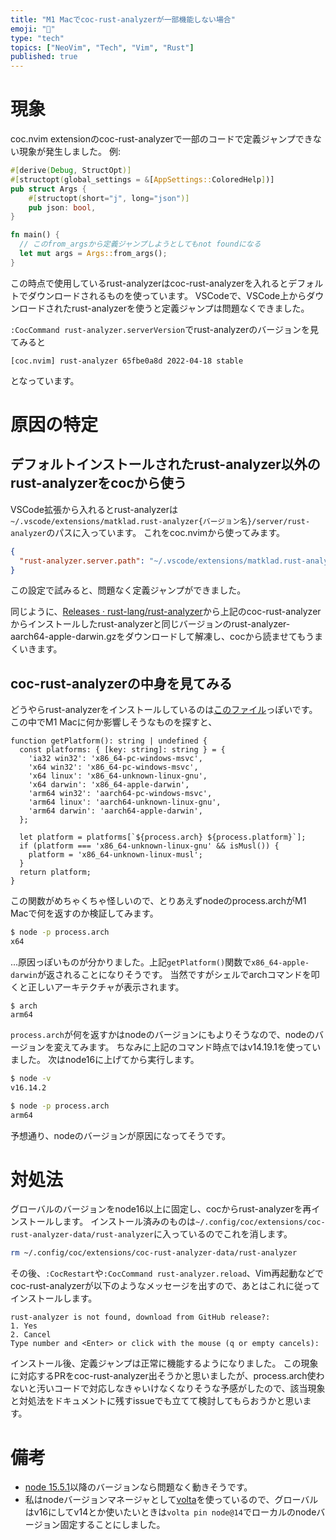 ```yaml
---
title: "M1 Macでcoc-rust-analyzerが一部機能しない場合"
emoji: "🐡"
type: "tech"
topics: ["NeoVim", "Tech", "Vim", "Rust"]
published: true
---
```

# 現象
coc.nvim extensionのcoc-rust-analyzerで一部のコードで定義ジャンプできない現象が発生しました。
例:
```rust
#[derive(Debug, StructOpt)]
#[structopt(global_settings = &[AppSettings::ColoredHelp])]
pub struct Args {
    #[structopt(short="j", long="json")]
    pub json: bool,
}

fn main() {
  // このfrom_argsから定義ジャンプしようとしてもnot foundになる
  let mut args = Args::from_args();
}
```
この時点で使用しているrust-analyzerはcoc-rust-analyzerを入れるとデフォルトでダウンロードされるものを使っています。
VSCodeで、VSCode上からダウンロードされたrust-analyzerを使うと定義ジャンプは問題なくできました。

`:CocCommand rust-analyzer.serverVersion`でrust-analyzerのバージョンを見てみると
```
[coc.nvim] rust-analyzer 65fbe0a8d 2022-04-18 stable
```
となっています。

# 原因の特定
## デフォルトインストールされたrust-analyzer以外のrust-analyzerをcocから使う
VSCode拡張から入れるとrust-analyzerは`~/.vscode/extensions/matklad.rust-analyzer{バージョン名}/server/rust-analyzer`のパスに入っています。
これをcoc.nvimから使ってみます。

```json:coc-settings.json
{
  "rust-analyzer.server.path": "~/.vscode/extensions/matklad.rust-analyzer-0.2.1022-darwin-arm64/server/rust-analyzer"
}
```
この設定で試みると、問題なく定義ジャンプができました。

同じように、[Releases · rust-lang/rust-analyzer](https://github.com/rust-lang/rust-analyzer/releases)から上記のcoc-rust-analyzerからインストールしたrust-analyzerと同じバージョンのrust-analyzer-aarch64-apple-darwin.gzをダウンロードして解凍し、cocから読ませてもうまくいきます。

## coc-rust-analyzerの中身を見てみる
どうやらrust-analyzerをインストールしているのは[このファイル](https://github.com/fannheyward/coc-rust-analyzer/blob/master/src/downloader.ts)っぽいです。
この中でM1 Macに何か影響しそうなものを探すと、
```ts: downloader.ts
function getPlatform(): string | undefined {
  const platforms: { [key: string]: string } = {
    'ia32 win32': 'x86_64-pc-windows-msvc',
    'x64 win32': 'x86_64-pc-windows-msvc',
    'x64 linux': 'x86_64-unknown-linux-gnu',
    'x64 darwin': 'x86_64-apple-darwin',
    'arm64 win32': 'aarch64-pc-windows-msvc',
    'arm64 linux': 'aarch64-unknown-linux-gnu',
    'arm64 darwin': 'aarch64-apple-darwin',
  };

  let platform = platforms[`${process.arch} ${process.platform}`];
  if (platform === 'x86_64-unknown-linux-gnu' && isMusl()) {
    platform = 'x86_64-unknown-linux-musl';
  }
  return platform;
}
```
この関数がめちゃくちゃ怪しいので、とりあえずnodeのprocess.archがM1 Macで何を返すのか検証してみます。

```sh
$ node -p process.arch
x64
```
...原因っぽいものが分かりました。上記`getPlatform()`関数で`x86_64-apple-darwin`が返されることになりそうです。
当然ですがシェルでarchコマンドを叩くと正しいアーキテクチャが表示されます。
```
$ arch
arm64
```
`process.arch`が何を返すかはnodeのバージョンにもよりそうなので、nodeのバージョンを変えてみます。
ちなみに上記のコマンド時点ではv14.19.1を使っていました。
次はnode16に上げてから実行します。

```sh
$ node -v
v16.14.2

$ node -p process.arch
arm64
```
予想通り、nodeのバージョンが原因になってそうです。

# 対処法
グローバルのバージョンをnode16以上に固定し、cocからrust-analyzerを再インストールします。
インストール済みのものは`~/.config/coc/extensions/coc-rust-analyzer-data/rust-analyzer`に入っているのでこれを消します。
```sh
rm ~/.config/coc/extensions/coc-rust-analyzer-data/rust-analyzer
```
その後、`:CocRestart`や`:CocCommand rust-analyzer.reload`、Vim再起動などでcoc-rust-analyzerが以下のようなメッセージを出すので、あとはこれに従ってインストールします。
```
rust-analyzer is not found, download from GitHub release?:
1. Yes
2. Cancel
Type number and <Enter> or click with the mouse (q or empty cancels):
```
インストール後、定義ジャンプは正常に機能するようになりました。
この現象に対応するPRをcoc-rust-analyzer出そうかと思いましたが、process.arch使わないと汚いコードで対応しなきゃいけなくなりそうな予感がしたので、該当現象と対処法をドキュメントに残すissueでも立てて検討してもらおうかと思います。

# 備考
- [node 15.5.1](https://github.com/nodejs/node/blob/master/doc/changelogs/CHANGELOG_V15.md#15.5.1)以降のバージョンなら問題なく動きそうです。
- 私はnodeバージョンマネージャとして[volta](https://github.com/volta-cli/volta)を使っているので、グローバルはv16にしてv14とか使いたいときは`volta pin node@14`でローカルのnodeバージョン固定することにしました。

